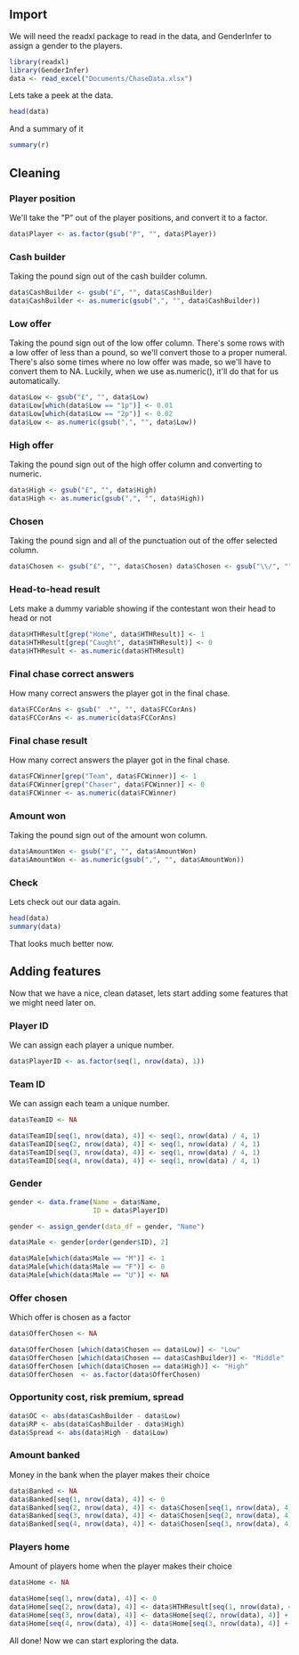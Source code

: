 
## Import

We will need the readxl package to read in the data, and GenderInfer to
assign a gender to the players.

``` r
library(readxl)
library(GenderInfer)
data <- read_excel("Documents/ChaseData.xlsx")
```

Lets take a peek at the data.

``` r
head(data)
```

And a summary of it

``` r
summary(r)
```

## Cleaning

### Player position

We'll take the "P" out of the player positions, and convert it to a
factor.

``` r
data$Player <- as.factor(gsub("P", "", data$Player))
```

### Cash builder

Taking the pound sign out of the cash builder column.

``` r
data$CashBuilder <- gsub("£", "", data$CashBuilder)
data$CashBuilder <- as.numeric(gsub(",", "", data$CashBuilder))
```

### Low offer

Taking the pound sign out of the low offer column. There's some rows
with a low offer of less than a pound, so we'll convert those to a
proper numeral. There's also some times where no low offer was made, so
we'll have to convert them to NA. Luckily, when we use as.numeric(),
it'll do that for us automatically.

``` r
data$Low <- gsub("£", "", data$Low) 
data$Low[which(data$Low == "1p")] <- 0.01 
data$Low[which(data$Low == "2p")] <- 0.02 
data$Low <- as.numeric(gsub(",", "", data$Low))
```

### High offer

Taking the pound sign out of the high offer column and converting to
numeric.

``` r
data$High <- gsub("£", "", data$High)
data$High <- as.numeric(gsub(",", "", data$High))
```

### Chosen

Taking the pound sign and all of the punctuation out of the offer
selected column.

``` r
data$Chosen <- gsub("£", "", data$Chosen) data$Chosen <- gsub("\\/", "", data$Chosen) data$Chosen <- gsub("\\\\", "", data$Chosen) data$Chosen <- gsub("=", "", data$Chosen) data$Chosen <- as.numeric(gsub(",", "", data$Chosen))
```

### Head-to-head result

Lets make a dummy variable showing if the contestant won their head to
head or not

``` r
data$HTHResult[grep("Home", data$HTHResult)] <- 1 
data$HTHResult[grep("Caught", data$HTHResult)] <- 0 
data$HTHResult <- as.numeric(data$HTHResult)
```

### Final chase correct answers

How many correct answers the player got in the final chase.

``` r
data$FCCorAns <- gsub(" .*", "", data$FCCorAns) 
data$FCCorAns <- as.numeric(data$FCCorAns)
```

### Final chase result

How many correct answers the player got in the final chase.

``` r
data$FCWinner[grep("Team", data$FCWinner)] <- 1 
data$FCWinner[grep("Chaser", data$FCWinner)] <- 0  
data$FCWinner <- as.numeric(data$FCWinner)
```

### Amount won

Taking the pound sign out of the amount won column.

``` r
data$AmountWon <- gsub("£", "", data$AmountWon) 
data$AmountWon <- as.numeric(gsub(",", "", data$AmountWon))
```

### Check

Lets check out our data again.

``` r
head(data) 
summary(data)
```

That looks much better now.

## Adding features

Now that we have a nice, clean dataset, lets start adding some features
that we might need later on.

### Player ID

We can assign each player a unique number.

``` r
data$PlayerID <- as.factor(seq(1, nrow(data), 1))
```

### Team ID

We can assign each team a unique number.

``` r
data$TeamID <- NA

data$TeamID[seq(1, nrow(data), 4)] <- seq(1, nrow(data) / 4, 1)
data$TeamID[seq(2, nrow(data), 4)] <- seq(1, nrow(data) / 4, 1)
data$TeamID[seq(3, nrow(data), 4)] <- seq(1, nrow(data) / 4, 1)
data$TeamID[seq(4, nrow(data), 4)] <- seq(1, nrow(data) / 4, 1)
```

### Gender

``` r
gender <- data.frame(Name = data$Name,
                     ID = data$PlayerID)

gender <- assign_gender(data_df = gender, "Name")

data$Male <- gender[order(gender$ID), 2]

data$Male[which(data$Male == "M")] <- 1
data$Male[which(data$Male == "F")] <- 0
data$Male[which(data$Male == "U")] <- NA
```

### Offer chosen

Which offer is chosen as a factor

``` r
data$OfferChosen <- NA

data$OfferChosen [which(data$Chosen == data$Low)] <- "Low"
data$OfferChosen [which(data$Chosen == data$CashBuilder)] <- "Middle"
data$OfferChosen [which(data$Chosen == data$High)] <- "High"
data$OfferChosen  <- as.factor(data$OfferChosen)
```

### Opportunity cost, risk premium, spread

``` r
data$OC <- abs(data$CashBuilder - data$Low)
data$RP <- abs(data$CashBuilder - data$High)
data$Spread <- abs(data$High - data$Low)
```

### Amount banked

Money in the bank when the player makes their choice

``` r
data$Banked <- NA
data$Banked[seq(1, nrow(data), 4)] <- 0
data$Banked[seq(2, nrow(data), 4)] <- data$Chosen[seq(1, nrow(data), 4)] * data$HTHResult[seq(1, nrow(data), 4)]
data$Banked[seq(3, nrow(data), 4)] <- data$Chosen[seq(2, nrow(data), 4)] * data$HTHResult[seq(2, nrow(data), 4)] + data$Banked[seq(2, nrow(data), 4)]
data$Banked[seq(4, nrow(data), 4)] <- data$Chosen[seq(3, nrow(data), 4)] * data$HTHResult[seq(3, nrow(data), 4)] + data$Banked[seq(3, nrow(data), 4)]
```

### Players home

Amount of players home when the player makes their choice

``` r
data$Home <- NA

data$Home[seq(1, nrow(data), 4)] <- 0
data$Home[seq(2, nrow(data), 4)] <- data$HTHResult[seq(1, nrow(data), 4)]
data$Home[seq(3, nrow(data), 4)] <- data$Home[seq(2, nrow(data), 4)] + data$HTHResult[seq(2, nrow(data), 4)]
data$Home[seq(4, nrow(data), 4)] <- data$Home[seq(3, nrow(data), 4)] + data$HTHResult[seq(3, nrow(data), 4)]
```

All done! Now we can start exploring the data.
